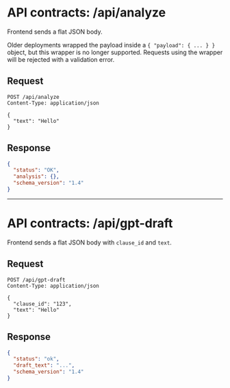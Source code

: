 # API contracts: /api/analyze

Frontend sends a flat JSON body.

Older deployments wrapped the payload inside a `{ "payload": { ... } }` object, but this wrapper is no longer supported. Requests using the wrapper will be rejected with a validation error.

## Request

```http
POST /api/analyze
Content-Type: application/json

{
  "text": "Hello"
}
```

## Response

```json
{
  "status": "OK",
  "analysis": {},
  "schema_version": "1.4"
}
```

---

# API contracts: /api/gpt-draft

Frontend sends a flat JSON body with `clause_id` and `text`.

## Request

```http
POST /api/gpt-draft
Content-Type: application/json

{
  "clause_id": "123",
  "text": "Hello"
}
```

## Response

```json
{
  "status": "ok",
  "draft_text": "...",
  "schema_version": "1.4"
}
```
